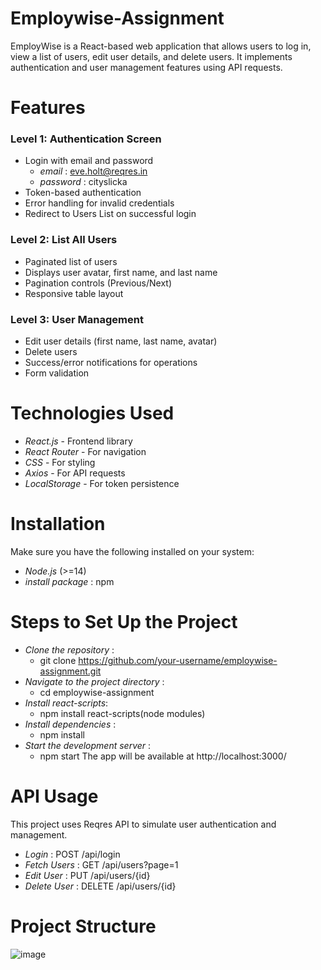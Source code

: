 # Employwise-Assignment
EmployWise is a React-based web application that allows users to log in, view a list of users, edit user details, and delete users. It implements authentication and user management features using API requests.

# Features
### Level 1: Authentication Screen
- Login with email and password
   - *email* : eve.holt@reqres.in
   - *password* : cityslicka
- Token-based authentication
- Error handling for invalid credentials
- Redirect to Users List on successful login
### Level 2: List All Users
- Paginated list of users
- Displays user avatar, first name, and last name
- Pagination controls (Previous/Next)
- Responsive table layout
### Level 3: User Management
- Edit user details (first name, last name, avatar)
- Delete users
- Success/error notifications for operations
- Form validation
  
# Technologies Used
- *React.js* - Frontend library
- *React Router* - For navigation
- *CSS* - For styling
- *Axios* - For API requests
- *LocalStorage* - For token persistence


# Installation
Make sure you have the following installed on your system:
  - *Node.js* (>=14)
  - *install package* : npm 

# Steps to Set Up the Project
- *Clone the repository* :
    - git clone https://github.com/your-username/employwise-assignment.git
- *Navigate to the project directory* :
   - cd employwise-assignment
- *Install react-scripts*:
   - npm install react-scripts(node modules)
- *Install dependencies* :
   - npm install
- *Start the development server* :
   - npm start
The app will be available at http://localhost:3000/

# API Usage
This project uses Reqres API to simulate user authentication and management.
- *Login* : POST /api/login
- *Fetch Users* : GET /api/users?page=1
- *Edit User* : PUT /api/users/{id}
- *Delete User* : DELETE /api/users/{id}

# Project Structure
![image](https://github.com/user-attachments/assets/104427e2-482b-4eda-98f5-36dba1721d5e)
